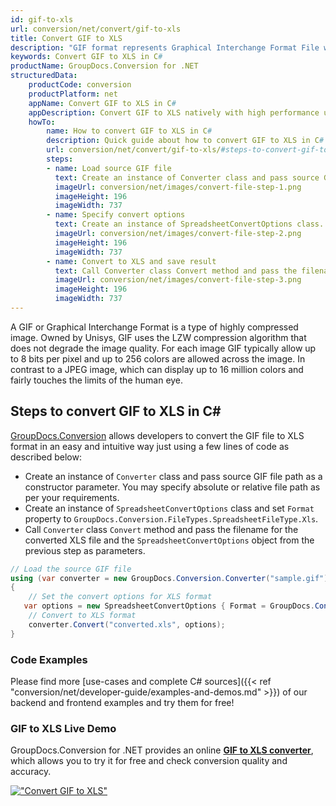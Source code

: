 ```yaml
---
id: gif-to-xls
url: conversion/net/convert/gif-to-xls
title: Convert GIF to XLS
description: "GIF format represents Graphical Interchange Format File with .gif extension. Learn how to convert GIF to XLS file programmatically in C# language using GroupDocs.Conversion for .NET library."
keywords: Convert GIF to XLS in C#
productName: GroupDocs.Conversion for .NET
structuredData:
    productCode: conversion
    productPlatform: net
    appName: Convert GIF to XLS in C#
    appDescription: Convert GIF to XLS natively with high performance using C# language and server side GroupDocs.Conversion for .NET APIs, without the use of any software like Microsoft or Open Office.
    howTo:
        name: How to convert GIF to XLS in C# 
        description: Quick guide about how to convert GIF to XLS in C# with high performance and accuracy.
        url: conversion/net/convert/gif-to-xls/#steps-to-convert-gif-to-xls-in-c
        steps:
        - name: Load source GIF file 
          text: Create an instance of Converter class and pass source GIF file path as a constructor parameter. You may specify absolute or relative file path as per your requirements. 
          imageUrl: conversion/net/images/convert-file-step-1.png
          imageHeight: 196
          imageWidth: 737
        - name: Specify convert options 
          text: Create an instance of SpreadsheetConvertOptions class.
          imageUrl: conversion/net/images/convert-file-step-2.png
          imageHeight: 196
          imageWidth: 737
        - name: Convert to XLS and save result 
          text: Call Converter class Convert method and pass the filename for the converted HTML file and the SpreadsheetConvertOptions object from the previous step as parameters.
          imageUrl: conversion/net/images/convert-file-step-3.png
          imageHeight: 196
          imageWidth: 737
---
```


A GIF or Graphical Interchange Format is a type of highly compressed image. Owned by Unisys, GIF uses the LZW compression algorithm that does not degrade the image quality. For each image GIF typically allow up to 8 bits per pixel and up to 256 colors are allowed across the image. In contrast to a JPEG image, which can display up to 16 million colors and fairly touches the limits of the human eye.

## Steps to convert GIF to XLS in C#

[GroupDocs.Conversion](https://products.groupdocs.com/conversion/net) allows developers to convert the GIF file to XLS format in an easy and intuitive way just using a few lines of code as described below:

* Create an instance of `Converter` class and pass source GIF file path as a constructor parameter. You may specify absolute or relative file path as per your requirements. 
* Create an instance of `SpreadsheetConvertOptions` class and set `Format` property to `GroupDocs.Conversion.FileTypes.SpreadsheetFileType.Xls`.
* Call `Converter` class `Convert` method and pass the filename for the converted XLS file and the `SpreadsheetConvertOptions` object from the previous step as parameters.

```csharp
// Load the source GIF file
using (var converter = new GroupDocs.Conversion.Converter("sample.gif"))
{
    // Set the convert options for XLS format
   var options = new SpreadsheetConvertOptions { Format = GroupDocs.Conversion.FileTypes.SpreadsheetFileType.Xls };
    // Convert to XLS format
    converter.Convert("converted.xls", options);
}
```

### Code Examples

Please find more [use-cases and complete C# sources]({{< ref "conversion/net/developer-guide/examples-and-demos.md" >}}) of our backend and frontend examples and try them for free!

### GIF to XLS Live Demo

GroupDocs.Conversion for .NET provides an online [**GIF to XLS converter**](https://products.groupdocs.app/conversion/gif-to-xls), which allows you to try it for free and check conversion quality and accuracy.

[!["Convert GIF to XLS"](conversion/net/images/convert-to-xls/convert-gif-to-xls.png)](https://products.groupdocs.app/conversion/gif-to-xls)